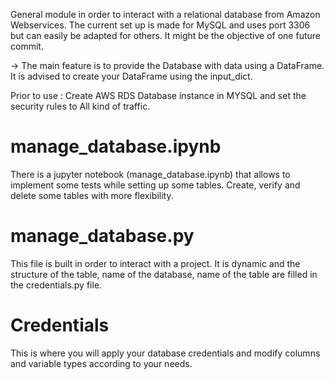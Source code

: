 General module in order to interact with a relational database from Amazon Webservices.
The current set up is made for MySQL and uses port 3306 but can easily be adapted for others.
It might be the objective of one future commit.

-> The main feature is to provide the Database with data using a DataFrame.
It is advised to create your DataFrame using the input_dict.

Prior to use :
Create AWS RDS Database instance in MYSQL and set the security rules to All kind of traffic.

# manage_database.ipynb
There is a jupyter notebook (manage_database.ipynb) that allows to implement some tests while setting up some tables.
Create, verify and delete some tables with more flexibility.

# manage_database.py
This file is built in order to interact with a project.
It is dynamic and the structure of the table, name of the database, name of the table are filled in the credentials.py file.

# Credentials
This is where you will apply your database credentials and modify columns and variable types according to your needs.